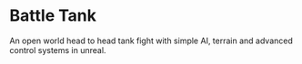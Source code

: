# Battle Tank
An open world head to head tank fight with simple AI, terrain and advanced control systems in unreal.
